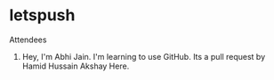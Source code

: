 # letspush

Attendees 

1) Hey, I'm Abhi Jain. I'm learning to use GitHub.
Its a pull request by Hamid Hussain
Akshay Here.
